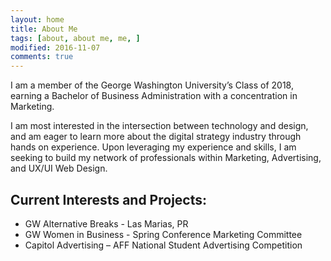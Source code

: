 ```yaml
---
layout: home
title: About Me
tags: [about, about me, me, ]
modified: 2016-11-07
comments: true
---
```


I am a member of the George Washington University’s Class of 2018, earning a Bachelor of Business Administration with a concentration in Marketing. 

I am most interested in the intersection between technology and design, and am eager to learn more about the digital strategy industry through hands on experience. Upon leveraging my experience and skills, I am seeking to build my network of professionals within Marketing, Advertising, and UX/UI Web Design. 

 
## Current Interests and Projects:

* GW Alternative Breaks - Las Marias, PR
* GW Women in Business - Spring Conference Marketing Committee
* Capitol Advertising – AFF National Student Advertising Competition


